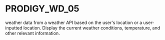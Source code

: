 # PRODIGY_WD_05
 weather data from a weather API based on the user's location or a user-inputted location. Display the current weather conditions, temperature, and other relevant information.
